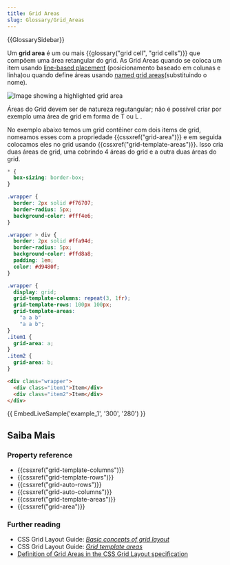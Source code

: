 ```yaml
---
title: Grid Areas
slug: Glossary/Grid_Areas
---
```


{{GlossarySidebar}}

Um **grid area** é um ou mais {{glossary("grid cell", "grid cells")}} que compõem uma área retangular do grid. As Grid Areas quando se coloca um item usando [line-based placement](/pt-BR/docs/Web/CSS/CSS_Grid_Layout/Line-based_Placement_with_CSS_Grid) (posicionamento baseado em colunas e linha)ou quando define áreas usando [named grid areas](/pt-BR/docs/Web/CSS/CSS_Grid_Layout/Grid_Template_Areas)(substituindo o nome).

![Image showing a highlighted grid area](1_grid_area.png)

Áreas do Grid devem ser de natureza regutangular; não é possível criar por exemplo uma área de grid em forma de T ou L .

No exemplo abaixo temos um grid contêiner com dois items de grid, nomeamos esses com a propriedade {{cssxref("grid-area")}} e em seguida colocamos eles no grid usando {{cssxref("grid-template-areas")}}. Isso cria duas áreas de grid, uma cobrindo 4 áreas do grid e a outra duas áreas do grid.

```css hidden
* {
  box-sizing: border-box;
}

.wrapper {
  border: 2px solid #f76707;
  border-radius: 5px;
  background-color: #fff4e6;
}

.wrapper > div {
  border: 2px solid #ffa94d;
  border-radius: 5px;
  background-color: #ffd8a8;
  padding: 1em;
  color: #d9480f;
}
```

```css
.wrapper {
  display: grid;
  grid-template-columns: repeat(3, 1fr);
  grid-template-rows: 100px 100px;
  grid-template-areas:
    "a a b"
    "a a b";
}
.item1 {
  grid-area: a;
}
.item2 {
  grid-area: b;
}
```

```html
<div class="wrapper">
  <div class="item1">Item</div>
  <div class="item2">Item</div>
</div>
```

{{ EmbedLiveSample('example_1', '300', '280') }}

## Saiba Mais

### Property reference

- {{cssxref("grid-template-columns")}}
- {{cssxref("grid-template-rows")}}
- {{cssxref("grid-auto-rows")}}
- {{cssxref("grid-auto-columns")}}
- {{cssxref("grid-template-areas")}}
- {{cssxref("grid-area")}}

### Further reading

- CSS Grid Layout Guide: _[Basic concepts of grid layout](/pt-BR/docs/Web/CSS/CSS_Grid_Layout/Basic_Concepts_of_Grid_Layout)_
- CSS Grid Layout Guide: _[Grid template areas](/pt-BR/docs/Web/CSS/CSS_Grid_Layout/Grid_Template_Areas)_
- [Definition of Grid Areas in the CSS Grid Layout specification](https://drafts.csswg.org/css-grid/#grid-area-concept)
